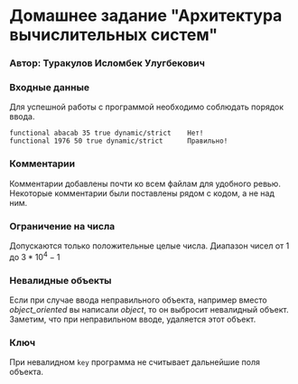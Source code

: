 # Домашнее задание "Архитектура вычислительных систем"

### Автор: Туракулов Исломбек Улугбекович

### Входные данные
Для успешной работы с программой необходимо соблюдать порядок ввода.
```
functional abacab 35 true dynamic/strict    Нет!
functional 1976 50 true dynamic/strict      Правильно!
```
### Комментарии
Комментарии добавлены почти ко всем файлам для удобного ревью. Некоторые комментарии были поставлены рядом с кодом, а не над ним.
### Ограничение на числа
Допускаются только положительные целые числа.
Диапазон чисел от $1$ до $3 * 10^{4}-1$

### Невалидные объекты
Если при случае ввода неправильного объекта,
например вместо _object_oriented_ вы написали _object_, 
то он выбросит невалидный объект. Заметим, что при неправильном вводе, удаляется этот объект.

### Ключ
При невалидном ```key``` программа не считывает дальнейшие поля объекта.
